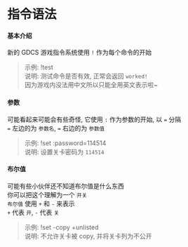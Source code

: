 # 指令语法

#### 基本介绍

新的 GDCS 游戏指令系统使用 ```!``` 作为每个命令的开始
> 示例: !test    
> 说明: 测试命令是否有效, 正常会返回 ```worked!```    
> 因为游戏内没法用中文所以只能全用英文表示啦~

#### 参数

可能看起来可能会有些奇怪, 它使用 ```:``` 作为参数的开始, 以 ```=``` 分隔    
```=``` 左边的为 ```参数名```, ```=``` 右边的为 ```参数值```
> 示例: !set :password=114514    
> 说明: 设置关卡密码为 ```114514```

#### 布尔值

可能有些小伙伴还不知道布尔值是什么东西    
你可以把这个理解为一个 ```开关```    
```布尔值``` 使用 ```+``` 和 ```-``` 来表示    
```+``` 代表 ```开```, ```-``` 代表 ```关```
> 示例: !set -copy +unlisted    
> 说明: 不允许关卡被 copy, 并将关卡列为不公开